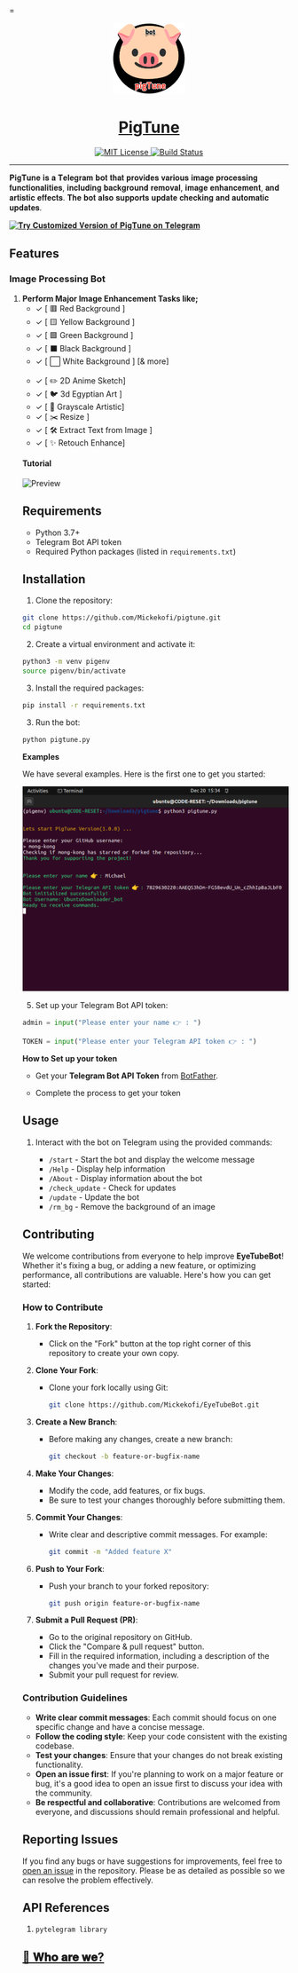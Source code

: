 =<p align="center">
  <a href="https://t.me/EyeTubeAiBot">
    <img src="https://github.com/Mickekofi/pigtune/blob/master/logo.png" width="130">
  </a>
  <a href = "https://t.me/EyeTubeAiBot">
  <h1 align="center"><strong>PigTune</strong></h1>
  </a>
  <p align="center">
    <a href="https://chat.whatsapp.com/Et2oy7QEwHVGzcYkIAimYO">
      <img src="https://img.shields.io/badge/Join-Community-blue.svg" alt="MIT License">
    </a>
    <a href="https://wa.me/233505994829?text=*pigtune_From_Github_User_💬Message_:*%20">
      <img src="https://img.shields.io/badge/Contact-Engineers-red.svg" alt="Build Status">
    </a>
  </p>
</p>

---


𝐏𝐢𝐠𝐓𝐮𝐧𝐞 𝐢𝐬 𝐚 𝐓𝐞𝐥𝐞𝐠𝐫𝐚𝐦 𝐛𝐨𝐭 𝐭𝐡𝐚𝐭 𝐩𝐫𝐨𝐯𝐢𝐝𝐞𝐬 𝐯𝐚𝐫𝐢𝐨𝐮𝐬 𝐢𝐦𝐚𝐠𝐞 𝐩𝐫𝐨𝐜𝐞𝐬𝐬𝐢𝐧𝐠 𝐟𝐮𝐧𝐜𝐭𝐢𝐨𝐧𝐚𝐥𝐢𝐭𝐢𝐞𝐬, 𝐢𝐧𝐜𝐥𝐮𝐝𝐢𝐧𝐠 𝐛𝐚𝐜𝐤𝐠𝐫𝐨𝐮𝐧𝐝 𝐫𝐞𝐦𝐨𝐯𝐚𝐥, 𝐢𝐦𝐚𝐠𝐞 𝐞𝐧𝐡𝐚𝐧𝐜𝐞𝐦𝐞𝐧𝐭, 𝐚𝐧𝐝 𝐚𝐫𝐭𝐢𝐬𝐭𝐢𝐜 𝐞𝐟𝐟𝐞𝐜𝐭𝐬. 𝐓𝐡𝐞 𝐛𝐨𝐭 𝐚𝐥𝐬𝐨 𝐬𝐮𝐩𝐩𝐨𝐫𝐭𝐬 𝐮𝐩𝐝𝐚𝐭𝐞 𝐜𝐡𝐞𝐜𝐤𝐢𝐧𝐠 𝐚𝐧𝐝 𝐚𝐮𝐭𝐨𝐦𝐚𝐭𝐢𝐜 𝐮𝐩𝐝𝐚𝐭𝐞𝐬.

[![𝐓𝐫𝐲 𝐂𝐮𝐬𝐭𝐨𝐦𝐢𝐳𝐞𝐝 𝐕𝐞𝐫𝐬𝐢𝐨𝐧 𝐨𝐟 𝐏𝐢𝐠𝐓𝐮𝐧𝐞 𝐨𝐧 𝐓𝐞𝐥𝐞𝐠𝐫𝐚𝐦](https://img.shields.io/badge/Launch%20%21-PigTune-red)](https://t.me/EyeTubeAiBot)

## Features


### Image Processing Bot

<ol>
    <li><strong> Perform Major Image Enhancement Tasks like;</strong>
        <ul>
            <li>✓ [ 🟥 Red Background ]</li>
            <li>✓ [ 🟨 Yellow Background ]</li>
            <li>✓ [ 🟩 Green Background ]</li>
            <li>✓ [ ⬛️ Black Background ]</li>
            <li>✓ [ ⬜️ White Background ] [& more]</li>
            <br>
            <li>✓ [ ✏️ 2D Anime Sketch]</li>
            <li>✓ [ 🐦 3d Egyptian Art ]</li>
            <li>✓ [ 🩻 Grayscale Artistic]</li>
            <li>✓ [ ✂️ Resize ]</li>
            <li>✓ [ 🛠 Extract Text from Image ]</li>
            <li>✓ [ ✨ Retouch Enhance]</li>
        </ul>
    </li>


#### Tutorial

![Preview](https://github.com/Mickekofi/EyeTubeBot/blob/master/Documentation_For_End_User/tutorials4.gif)


## Requirements

- Python 3.7+
- Telegram Bot API token
- Required Python packages (listed in `requirements.txt`)

## Installation

1. Clone the repository:

```sh
git clone https://github.com/Mickekofi/pigtune.git
cd pigtune
```

2. Create a virtual environment and activate it:

```sh
python3 -m venv pigenv
source pigenv/bin/activate
```

3. Install the required packages:

```sh
pip install -r requirements.txt
```

3. Run the bot:

```sh
python pigtune.py
```
**Examples** 

We have several examples. Here is the first one to get you started:

![Example](https://github.com/Mickekofi/pigtune/blob/master/example1.png)

5. Set up your Telegram Bot API token:

```python
admin = input("Please enter your name 👉 : ")

TOKEN = input("Please enter your Telegram API token 👉 : ")
```

**How to Set up your token**

- Get your **Telegram Bot API Token** from [BotFather](https://t.me/BotFather).

- Complete the process to get your token
 

## Usage

1. Interact with the bot on Telegram using the provided commands:

    - `/start` - Start the bot and display the welcome message
    - `/Help` - Display help information
    - `/About` - Display information about the bot
    - `/check_update` - Check for updates
    - `/update` - Update the bot
    - `/rm_bg` - Remove the background of an image

## Contributing

We welcome contributions from everyone to help improve **EyeTubeBot**! Whether it's fixing a bug, or adding a new feature, or optimizing performance, all contributions are valuable. Here's how you can get started:

### How to Contribute

1. **Fork the Repository**:
   - Click on the "Fork" button at the top right corner of this repository to create your own copy.

2. **Clone Your Fork**:
   - Clone your fork locally using Git:
     ```bash
     git clone https://github.com/Mickekofi/EyeTubeBot.git
     ```

3. **Create a New Branch**:
   - Before making any changes, create a new branch:
     ```bash
     git checkout -b feature-or-bugfix-name
     ```

4. **Make Your Changes**:
   - Modify the code, add features, or fix bugs.
   - Be sure to test your changes thoroughly before submitting them.

5. **Commit Your Changes**:
   - Write clear and descriptive commit messages. For example:
     ```bash
     git commit -m "Added feature X"
     ```

6. **Push to Your Fork**:
   - Push your branch to your forked repository:
     ```bash
     git push origin feature-or-bugfix-name
     ```

7. **Submit a Pull Request (PR)**:
   - Go to the original repository on GitHub.
   - Click the "Compare & pull request" button.
   - Fill in the required information, including a description of the changes you've made and their purpose.
   - Submit your pull request for review.

### Contribution Guidelines

- **Write clear commit messages**: Each commit should focus on one specific change and have a concise message.
- **Follow the coding style**: Keep your code consistent with the existing codebase.
- **Test your changes**: Ensure that your changes do not break existing functionality.
- **Open an issue first**: If you're planning to work on a major feature or bug, it's a good idea to open an issue first to discuss your idea with the community.
- **Be respectful and collaborative**: Contributions are welcomed from everyone, and discussions should remain professional and helpful.

## Reporting Issues

If you find any bugs or have suggestions for improvements, feel free to [open an issue](https://github.com/Mickekofi/EyeTubeBot/issues) in the repository. Please be as detailed as possible so we can resolve the problem effectively.

## API References

1. ```pytelegram library ```


## [👥 𝐖𝐡𝐨 𝐚𝐫𝐞 𝐰𝐞? ](https://github.com/Mickekofi/pigtune/tree/master/Who_are_we.md)
